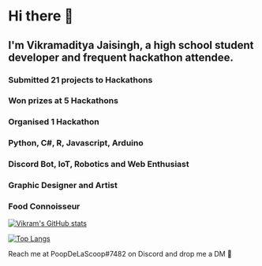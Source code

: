 # Hi there 👋

## I'm Vikramaditya Jaisingh, a high school student developer and frequent hackathon attendee.

### Submitted 21 projects to Hackathons
### Won prizes at 5 Hackathons
### Organised 1 Hackathon
### Python, C#, R, Javascript, Arduino
### Discord Bot, IoT, Robotics and Web Enthusiast
### Graphic Designer and Artist
### Food Connoisseur

[![Vikram's GitHub stats](https://github-readme-stats.vercel.app/api?username=TheVikJ&count_private=true&show_icons=true&theme=dark)](https://github.com/anuraghazra/github-readme-stats)

[![Top Langs](https://github-readme-stats.vercel.app/api/top-langs/?username=TheVikJ&langs_count=10&theme=dark&exclude_repo=MLH-Event-App)](https://github.com/anuraghazra/github-readme-stats)

Reach me at PoopDeLaScoop#7482 on Discord and drop me a DM 🙂
